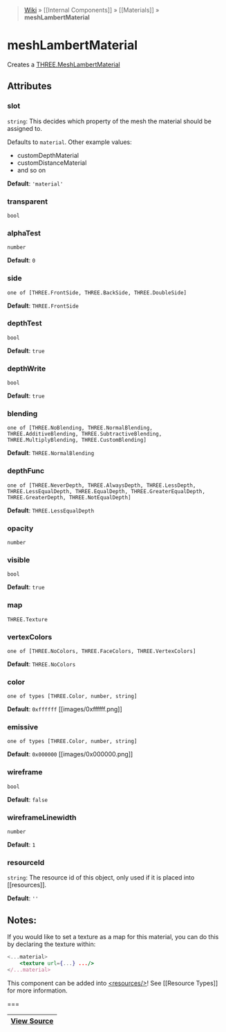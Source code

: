 > [Wiki](Home) » [[Internal Components]] » [[Materials]] » **meshLambertMaterial**

# meshLambertMaterial

Creates a [THREE.MeshLambertMaterial](http://threejs.org/docs/#Reference/Materials/MeshLambertMaterial)

## Attributes

### slot
``` string ```: This decides which property of the mesh the material should be assigned to.

Defaults to `material`. Other example values:
- customDepthMaterial
- customDistanceMaterial
- and so on

**Default**: `'material'`

### transparent
``` bool ```

### alphaTest
``` number ```

**Default**: `0`

### side
``` one of [THREE.FrontSide, THREE.BackSide, THREE.DoubleSide] ```

**Default**: `THREE.FrontSide`

### depthTest
``` bool ```

**Default**: `true`

### depthWrite
``` bool ```

**Default**: `true`

### blending
``` one of [THREE.NoBlending, THREE.NormalBlending, THREE.AdditiveBlending, THREE.SubtractiveBlending, THREE.MultiplyBlending, THREE.CustomBlending] ```

**Default**: `THREE.NormalBlending`

### depthFunc
``` one of [THREE.NeverDepth, THREE.AlwaysDepth, THREE.LessDepth, THREE.LessEqualDepth, THREE.EqualDepth, THREE.GreaterEqualDepth, THREE.GreaterDepth, THREE.NotEqualDepth] ```

**Default**: `THREE.LessEqualDepth`

### opacity
``` number ```

### visible
``` bool ```

**Default**: `true`

### map
``` THREE.Texture ```

### vertexColors
``` one of [THREE.NoColors, THREE.FaceColors, THREE.VertexColors] ```

**Default**: `THREE.NoColors`

### color
``` one of types [THREE.Color, number, string] ```

**Default**: `0xffffff` [[images/0xffffff.png]]

### emissive
``` one of types [THREE.Color, number, string] ```

**Default**: `0x000000` [[images/0x000000.png]]

### wireframe
``` bool ```

**Default**: `false`

### wireframeLinewidth
``` number ```

**Default**: `1`

### resourceId
``` string ```: The resource id of this object, only used if it is placed into [[resources]].

**Default**: `''`

## Notes:

If you would like to set a texture as a map for this material, 
you can do this by declaring the texture within:

```jsx
<...material>
    <texture url={...} .../>
</...material>
```

This component can be added into [&lt;resources/&gt;](resources)! See [[Resource Types]] for more information.

===

|**[View Source](../blob/master/src/lib/descriptors/Material/MeshLambertMaterialDescriptor.js)**|
 ---|

